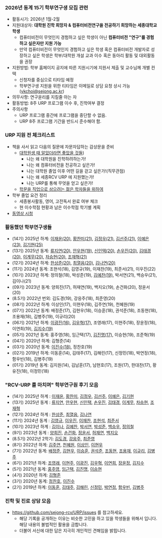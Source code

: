 
### 2026년 동계 15기 학부연구생 모집 관련
- 활동시기: 2026년 1월-2월 
- 지원대상자: **대학원 진학 희망자 & 컴퓨터비전연구을 전공하기 희망하는 세종대학교 학생**
  - 컴퓨터비전이 무엇인지 경험하고 싶은 학생이 아닌 **컴퓨터비전 "연구"를 경험하고 싶은자만 지원 가능**
  - 만약 컴퓨터비전이 무엇인지 경험하고 싶은 학생 혹은 컴퓨터비전 개발자로 성장하고 싶은 학생은 
    학부/대학원 개설 교과 이수 혹은 동아리 활동 및 대외활동을 권장
- 지원방법: 학부 홈페이지 공지에 따른 지원시기에 지원서 제출 및 교수님께 개별 컨택
  - 신청자를 중심으로 티타임 예정
  - 학부연구생 지원을 위한 티타임은 이메일로 상담 요청 상시 가능 (ykchoi@sejong.ac.kr)
- 의무사항: 연구윤리를 지킬줄 아는 자
- 활동방법: 8주 URP 프로그램 이수 후, 진학여부 결정
- 주의사항
  - URP 프로그램 중간에 프로그램을 중단할 수 없음.
  - URP 8주 프로그램 기간을 반드시 준수해야 함.


### URP 지원 전 체크리스트
- 책을 사서 읽고 다음의 질문에 자문자답하는 감상문을 준비
  - [대학원생 때 알았더라면 좋았을 것들](https://gradschoolstory.chkwon.net/)) 
    - 나는 왜 대학원을 진학하려하는가!
    - 나는 왜 컴퓨터비전을 전공하고 싶은가!
    - 나는 대학원 졸업 이후 어떤 길을 걷고 싶은가!(직무관점)
    - 나는 왜 세종RCV URP 에 지원했는가!
    - 나는 URP를 통해 무엇을 얻고 싶은가!
  - [학문을 직업으로 삼으려는 젊은 학자들을 위하여](http://home.ewha.ac.kr/~oookwhan/essay/essay2-toyoung.htm) 
- 학부 졸업 요건 정리 
  - 세종봉사활동, 영어, 고전독서 완료 여부 체크
  - 현 이수학점 현황과 남은 이수학점 학기별 계획
- [동영상 시청](https://youtube.com/playlist?list=PL1xKqHsVFgvkz8kymxTTCrljjXCa4fyZD)


### 활동했던 학부연구생들
- (14기) 2025년 하계: [이재윤(20)](https://github.com/leejaeyun99), [황찬미(21)](https://github.com/chamxmi), [김정우(21)](https://github.com/revistain), [김선주(21)](https://github.com/KImsunju1), [이예은(23)](https://github.com/yeeunleee), [김기현(25)](https://github.com/monozu-deving)
- (13기) 2025년 동계: [류지연(20)](https://github.com/jeeyunryu), [안우현(19)](https://github.com/anuhyeon), [신인택(20)](https://github.com/shin-in-taek), [손우진(20)](https://github.com/koreawoojin), [김태경(20)](https://github.com/TKkim00), [이계무(20)](https://github.com/Gyemoo), [차승현(20)](https://github.com/seunghyun0108), [조재혁(21)](https://github.com/jhchoman)
- (12기) 2024년 하계: [한상준(20)](https://github.com/HanSangJun01), [최열음(20)](https://github.com/choiym84), [김나연(20)](https://github.com/naye0n00)
- (11기) 2024년 동계: 조현석(18), 김영규(19), 이재찬(19), 최준서(21), 이우진(22)
- (10기) 2023년 하계: 정의철(18), 박성준(19), [김예찬(19)](https://blog.naver.com/dpcksdl78), 박서연(21), 백승우(21), 김이나(21)
- (09기) 2023년 동계: 양희진(17), 허재연(19), 백지오(19), 손건화(20), 정윤서(20)
- (8.5기) 2022년 번외: 김도경(19), 강응주(18), 최준영(20)
- (08기) 2022년 하계: 이상인(17), 이현우(18), 김주연(19), 천혜원(19)
- (07기) 2022년 동계: 배정준(17), 김현우(18), 이승훈(18), 권석준(18), 조동현(18), 조용재(18), 김병주(19), 이규리(20)
- (06기) 2021년 하계: [이광진(16)](https://scholar.google.com/citations?user=ieIcFBQAAAAJ), [김우혁(17)](https://woo525.github.io/), 조영래(17), 이현주(18), 장윤정(18), 이연희(19), [김지수(19)](https://jisoo1738.github.io/jisoo1738_profile/)
- (05기) 2021년 동계: 홍주영(18), 임근택(17), [김진명(17)](https://scholar.google.com/citations?user=kQpcUQQAAAAJ&hl=ko), 이승현(19), 조준혁(19)
- (04기) 2020년 하계: 김형준(14)
- (03기) 2020년 동계: [이진수(18)](https://github.com/LeeJinSoo-BIN), 정찬호(19)
- (02기) 2019년 하계: 이동훈(14), 김태주(17), 김해린(17), 신정민(18), 박연정(18), 함우빈(18), 김병주(19)
- (01기) 2019년 동계: 김지원(14), 김남훈(17), 남현호(17), 조원(17), 한대찬(17), 황유진(18), 이정민(18)    



### "RCV-URP 를 마치며" 학부연구원 후기 모음
- (14기) 2025년 하계 : [이재윤](http://server.rcv.sejong.ac.kr:8080/2025/08/31/2025-%ed%95%98%ea%b3%84%ec%9d%b4%ec%9e%ac%ec%9c%a4-urp%eb%a5%bc-%eb%a7%88%ec%b9%98%eb%a9%b0/), [황찬미](http://server.rcv.sejong.ac.kr:8080/2025/08/31/2025-%ed%95%98%ea%b3%84%ed%99%a9%ec%b0%ac%eb%af%b8-urp%eb%a5%bc-%eb%a7%88%ec%b9%98%eb%a9%b0/), [김정우](http://server.rcv.sejong.ac.kr:8080/2025/08/31/2025-%ed%95%98%ea%b3%84%ea%b9%80%ec%a0%95%ec%9a%b0-urp%eb%a5%bc-%eb%a7%88%ec%b9%98%eb%a9%b0/), [김선주](http://server.rcv.sejong.ac.kr:8080/2025/08/31/2025-%ed%95%98%ea%b3%84%ea%b9%80%ec%84%a0%ec%a3%bc-urp%eb%a5%bc-%eb%a7%88%ec%b9%98%eb%a9%b0/), [이예은](http://server.rcv.sejong.ac.kr:8080/2025/08/31/2025-%ed%95%98%ea%b3%84%ec%9d%b4%ec%98%88%ec%9d%80-urp%eb%a5%bc-%eb%a7%88%ec%b9%98%eb%a9%b0/), [김기현](http://server.rcv.sejong.ac.kr:8080/2025/08/31/2025-%ed%95%98%ea%b3%84%ea%b9%80%ea%b8%b0%ed%98%84-urp%eb%a5%bc-%eb%a7%88%ec%b9%98%eb%a9%b0/)
- (13기) 2025년 동계 : [류지연](http://server.rcv.sejong.ac.kr:8080/2025/03/04/2025-%eb%8f%99%ea%b3%84%eb%a5%98%ec%a7%80%ec%97%b0-urp%eb%a5%bc-%eb%a7%88%ec%b9%98%eb%a9%b0/), [안우현](http://server.rcv.sejong.ac.kr:8080/2025/03/04/2025-%eb%8f%99%ea%b3%84%ec%95%88%ec%9a%b0%ed%98%84-urp%eb%a5%bc-%eb%a7%88%ec%b9%98%eb%a9%b0/), [신인택](http://server.rcv.sejong.ac.kr:8080/2025/03/04/2025-%eb%8f%99%ea%b3%84%ec%8b%a0%ec%9d%b8%ed%83%9d-urp%eb%a5%bc-%eb%a7%88%ec%b9%98%eb%a9%b0/), [손우진](http://server.rcv.sejong.ac.kr:8080/2025/03/04/2025-%eb%8f%99%ea%b3%84%ec%86%90%ec%9a%b0%ec%a7%84-urp%eb%a5%bc-%eb%a7%88%ec%b9%98%eb%a9%b0/), [김태경](http://server.rcv.sejong.ac.kr:8080/2025/03/04/2025-%eb%8f%99%ea%b3%84%ea%b9%80%ed%83%9c%ea%b2%bd-urp%eb%a5%bc-%eb%a7%88%ec%b9%98%eb%a9%b0/), [이계무](http://server.rcv.sejong.ac.kr:8080/2025/03/04/2025-%eb%8f%99%ea%b3%84%ec%9d%b4%ea%b3%84%eb%ac%b4-urp%eb%a5%bc-%eb%a7%88%ec%b9%98%eb%a9%b0/), [차승현](http://server.rcv.sejong.ac.kr:8080/2025/03/04/2025-%eb%8f%99%ea%b3%84%ec%b0%a8%ec%8a%b9%ed%98%84-urp%eb%a5%bc-%eb%a7%88%ec%b9%98%eb%a9%b0/), [조재혁](http://server.rcv.sejong.ac.kr:8080/2025/03/04/2025-%eb%8f%99%ea%b3%84%ec%a1%b0%ec%9e%ac%ed%98%81-urp%eb%a5%bc-%eb%a7%88%ec%b9%98%eb%a9%b0/)
- (12기) 2024년 하계 : [한상준](http://server.rcv.sejong.ac.kr:8080/2024/08/26/2024-%ed%95%98%ea%b3%84%ed%95%9c%ec%83%81%ec%a4%80-urp%eb%a5%bc-%eb%a7%88%ec%b9%98%eb%a9%b0/), [최열음](http://server.rcv.sejong.ac.kr:8080/2024/08/26/2024-%ed%95%98%ea%b3%84%ec%b5%9c%ec%97%b4%ec%9d%8c-urp%eb%a5%bc-%eb%a7%88%ec%b9%98%eb%a9%b0/), [김나연](http://server.rcv.sejong.ac.kr:8080/2024/08/26/2024-%ed%95%98%ea%b3%84%ea%b9%80%eb%82%98%ec%97%b0-urp%eb%a5%bc-%eb%a7%88%ec%b9%98%eb%a9%b0/)
- (11기) 2024년 동계 : [김영규](http://server.rcv.sejong.ac.kr:8080/2024/02/26/2024-%eb%8f%99%ea%b3%84%ea%b9%80%ec%98%81%ea%b7%9c-urp%eb%a5%bc-%eb%a7%88%ec%b9%98%eb%a9%b0/), [이우진](http://server.rcv.sejong.ac.kr:8080/2024/02/27/2024-%eb%8f%99%ea%b3%84%ec%9d%b4%ec%9a%b0%ec%a7%84-urp%eb%a5%bc-%eb%a7%88%ec%b9%98%eb%a9%b0/), [이재찬](http://server.rcv.sejong.ac.kr:8080/2024/02/26/2024-%eb%8f%99%ea%b3%84%ec%9d%b4%ec%9e%ac%ec%b0%ac-urp%eb%a5%bc-%eb%a7%88%ec%b9%98%eb%a9%b0/), [조현석](http://server.rcv.sejong.ac.kr:8080/2024/02/26/2024-%eb%8f%99%ea%b3%84%ec%a1%b0%ed%98%84%ec%84%9d-urp%eb%a5%bc-%eb%a7%88%ec%b9%98%eb%a9%b0/), [최준서](http://server.rcv.sejong.ac.kr:8080/2024/02/26/2024-%eb%8f%99%ea%b3%84%ec%b5%9c%ec%a4%80%ec%84%9c-urp%eb%a5%bc-%eb%a7%88%ec%b9%98%eb%a9%b0/)
- (10기) 2023년 하계 : [김이나](http://server.rcv.sejong.ac.kr:8080/2023/08/29/2023-2%ed%95%99%ea%b8%b0%ea%b9%80%ec%9d%b4%eb%82%98-urp%eb%a5%bc-%eb%a7%88%ec%b9%98%eb%a9%b0/), [김예찬](http://server.rcv.sejong.ac.kr:8080/2023/08/29/2023-2%ed%95%99%ea%b8%b0%ea%b9%80%ec%98%88%ec%b0%ac-urp%eb%a5%bc-%eb%a7%88%ec%b9%98%eb%a9%b0/), [박서연](http://server.rcv.sejong.ac.kr:8080/2023/08/29/2023-2%ed%95%99%ea%b8%b0%eb%b0%95%ec%84%9c%ec%97%b0-urp%eb%a5%bc-%eb%a7%88%ec%b9%98%eb%a9%b0/), [박성준](http://server.rcv.sejong.ac.kr:8080/2023/08/29/2023-2%ed%95%99%ea%b8%b0%eb%b0%95%ec%84%b1%ec%a4%80-urp%eb%a5%bc-%eb%a7%88%ec%b9%98%eb%a9%b0/), [백승우](http://server.rcv.sejong.ac.kr:8080/2023/08/29/2023-2%ed%95%99%ea%b8%b0%eb%b0%b1%ec%8a%b9%ec%9a%b0-urp%eb%a5%bc-%eb%a7%88%ec%b9%98%eb%a9%b0/), [정의철](http://server.rcv.sejong.ac.kr:8080/2023/08/29/2023-2%ed%95%99%ea%b8%b0%ec%a0%95%ec%9d%98%ec%b2%a0-urp%eb%a5%bc-%eb%a7%88%ec%b9%98%eb%a9%b0/)
- (9기) 2023년 동계 : [양희진](http://server.rcv.sejong.ac.kr:8080/2023/03/31/2023-1%ed%95%99%ea%b8%b0%ec%96%91%ed%9d%ac%ec%a7%84-urp-%eb%a5%bc-%eb%a7%88%ec%b9%98%eb%a9%b0/), [손건화](http://server.rcv.sejong.ac.kr:8080/2023/03/31/2023-1%ed%95%99%ea%b8%b0%ec%86%90%ea%b1%b4%ed%99%94-urp-%eb%a5%bc-%eb%a7%88%ec%b9%98%eb%a9%b0/), [정윤서](http://server.rcv.sejong.ac.kr:8080/2023/03/31/2023-1%ed%95%99%ea%b8%b0%ec%a0%95%ec%9c%a4%ec%84%9c-urp-%eb%a5%bc-%eb%a7%88%ec%b9%98%eb%a9%b0/), [허재연](http://server.rcv.sejong.ac.kr:8080/2023/03/31/2023-1%ed%95%99%ea%b8%b0%ed%97%88%ec%9e%ac%ec%97%b0-urp-%eb%a5%bc-%eb%a7%88%ec%b9%98%eb%a9%b0/), [백지오](http://server.rcv.sejong.ac.kr:8080/2023/03/31/2023-1%ed%95%99%ea%b8%b0%eb%b0%b1%ec%a7%80%ec%98%a4-urp-%eb%a5%bc-%eb%a7%88%ec%b9%98%eb%a9%b0/)
- (8.5기) 2022년 2학기: [김도경](http://server.rcv.sejong.ac.kr:8080/2022/12/06/2022-2%ed%95%99%ea%b8%b0%ea%b9%80%eb%8f%84%ea%b2%bd-urp-%eb%a5%bc-%eb%a7%88%ec%b9%98%eb%a9%b0/), [강응주](http://server.rcv.sejong.ac.kr:8080/2022/12/06/2022-2%ed%95%99%ea%b8%b0%ea%b0%95%ec%9d%91%ec%a3%bc-urp-%eb%a5%bc-%eb%a7%88%ec%b9%98%eb%a9%b0/), [최준영](http://server.rcv.sejong.ac.kr:8080/2022/12/06/2022-2%ed%95%99%ea%b8%b0%ec%b5%9c%ec%a4%80%ec%98%81-urp-%eb%a5%bc-%eb%a7%88%ec%b9%98%eb%a9%b0/)
- (8기) 2022년 하계: [김주연](http://server.rcv.sejong.ac.kr:8080/2022/08/28/%ea%b9%80%ec%a3%bc%ec%97%b0-urp%eb%a5%bc-%eb%a7%88%ec%b9%98%eb%a9%b0/), [천혜원](http://server.rcv.sejong.ac.kr:8080/2022/08/28/2022-%ed%95%98%ea%b3%84%ec%b2%9c%ed%98%9c%ec%9b%90-urp%eb%a5%bc-%eb%a7%88%ec%b9%98%eb%a9%b0/), [이상인](http://server.rcv.sejong.ac.kr:8080/2022/08/28/2022-%ed%95%98%ea%b3%84%ec%9d%b4%ec%83%81%ec%9d%b8-urp%eb%a5%bc-%eb%a7%88%ec%b9%98%eb%a9%b0/), [이현우](http://server.rcv.sejong.ac.kr:8080/2022/08/28/2022-%ed%95%98%ea%b3%84%ec%9d%b4%ed%98%84%ec%9a%b0-urp%eb%a5%bc-%eb%a7%88%ec%b9%98%eb%a9%b0/)
- (7기) 2022년 동계: [배정준](http://server.rcv.sejong.ac.kr:8080/2022/02/25/2022-%eb%8f%99%ea%b3%84%eb%b0%b0%ec%a0%95%ec%a4%80-urp-%eb%a5%bc-%eb%a7%88%ec%b9%98%eb%a9%b0/), [김현우](http://server.rcv.sejong.ac.kr:8080/2022/02/25/2022-%eb%8f%99%ea%b3%84%ea%b9%80%ed%98%84%ec%9a%b0-urp-%eb%a5%bc-%eb%a7%88%ec%b9%98%eb%a9%b0/), [이승훈](http://server.rcv.sejong.ac.kr:8080/2022/02/25/2022-%eb%8f%99%ea%b3%84%ec%9d%b4%ec%8a%b9%ed%9b%88-urp-%eb%a5%bc-%eb%a7%88%ec%b9%98%eb%a9%b0/), [권석준](http://server.rcv.sejong.ac.kr:8080/2022/02/25/2022-%eb%8f%99%ea%b3%84%ea%b6%8c%ec%84%9d%ec%a4%80-urp-%eb%a5%bc-%eb%a7%88%ec%b9%98%eb%a9%b0/), [조동현](http://server.rcv.sejong.ac.kr:8080/2022/02/25/2022-%eb%8f%99%ea%b3%84%ec%a1%b0%eb%8f%99%ed%98%84-urp-%eb%a5%bc-%eb%a7%88%ec%b9%98%eb%a9%b0/), [조용재](http://server.rcv.sejong.ac.kr:8080/2022/02/25/2022-%eb%8f%99%ea%b3%84%ec%a1%b0%ec%9a%a9%ec%9e%ac-urp-%eb%a5%bc-%eb%a7%88%ec%b9%98%eb%a9%b0/), [이규리](http://server.rcv.sejong.ac.kr:8080/2022/02/25/2022-%eb%8f%99%ea%b3%84%ec%9d%b4%ea%b7%9c%eb%a6%ac-urp-%eb%a5%bc-%eb%a7%88%ec%b9%98%eb%a9%b0/), [김병주](http://server.rcv.sejong.ac.kr:8080/2022/02/25/2022-%eb%8f%99%ea%b3%84%ea%b9%80%eb%b3%91%ec%a3%bc-urp-%eb%a5%bc-%eb%a7%88%ec%b9%98%eb%a9%b0/)
- (6기) 2021년 하계: [조영래](http://server.rcv.sejong.ac.kr:8080/2021/08/28/2021-%ed%95%98%ea%b3%84%ec%a1%b0%ec%98%81%eb%9e%98-urp-%eb%a5%bc-%eb%a7%88%ec%b9%98%eb%a9%b0/), [이현주](http://server.rcv.sejong.ac.kr:8080/2021/08/28/2021-%ed%95%98%ea%b3%84%ec%9d%b4%ed%98%84%ec%a3%bc-urp-%eb%a5%bc-%eb%a7%88%ec%b9%98%eb%a9%b0/), [이광진](http://server.rcv.sejong.ac.kr:8080/2021/08/28/2021-%ed%95%98%ea%b3%84%ec%9d%b4%ea%b4%91%ec%a7%84-urp-%eb%a5%bc-%eb%a7%88%ec%b9%98%eb%a9%b0/), [김우혁](http://server.rcv.sejong.ac.kr:8080/2021/08/28/2021-%ed%95%98%ea%b3%84%ea%b9%80%ec%9a%b0%ed%98%81-urp-%eb%a5%bc-%eb%a7%88%ec%b9%98%eb%a9%b0/), [이연희](http://server.rcv.sejong.ac.kr:8080/2021/08/28/2021-%ed%95%98%ea%b3%84%ec%9d%b4%ec%97%b0%ed%9e%88-urp%eb%a5%bc-%eb%a7%88%ec%b9%98%eb%a9%b0/), [장윤정](http://server.rcv.sejong.ac.kr:8080/2021/08/28/2021-%ed%95%98%ea%b3%84%ec%9e%a5%ec%9c%a4%ec%a0%95-urp-%eb%a5%bc-%eb%a7%88%ec%b9%98%eb%a9%b0/), [김지수](http://server.rcv.sejong.ac.kr:8080/2021/08/28/2021-%ed%95%98%ea%b3%84%ea%b9%80%ec%a7%80%ec%88%98-urp-%eb%a5%bc-%eb%a7%88%ec%b9%98%eb%a9%b0/)
- (5기) 2021년 동계: [홍주영](http://server.rcv.sejong.ac.kr:8080/2021/03/02/2021-rcv-urp-%eb%a5%bc-%eb%a7%88%ec%b9%98%eb%a9%b0/), [임근택](http://server.rcv.sejong.ac.kr:8080/2021/03/01/rcv-%eb%8f%99%ea%b3%84-urp%eb%a5%bc-%eb%a7%88%ec%b9%98%ea%b3%a0/), [김진명](http://server.rcv.sejong.ac.kr:8080/2021/03/01/2021-rcv-urp%eb%a5%bc-%eb%a7%88%ec%b9%98%eb%a9%b0/), [이승현](http://server.rcv.sejong.ac.kr:8080/2021/03/01/2021-winter-urp%eb%a5%bc-%eb%a7%88%eb%ac%b4%eb%a6%ac%ed%95%98%eb%a9%b0/)
- (4기) 2020년 하계: [김형준](http://server.rcv.sejong.ac.kr:8080/2020/08/31/2%eb%8b%ac%ea%b0%84%ec%9d%98-%ed%95%99%eb%b6%80%ec%97%b0%ea%b5%ac%eb%a5%bc-%eb%a7%88%eb%ac%b4%eb%a6%ac%ed%95%98%eb%a9%b0/)
- (3기) 2020년 동계: [정찬호](http://server.rcv.sejong.ac.kr:8080/2020/04/01/3%ea%b0%9c%ec%9b%94-%eb%8f%99%ec%95%88%ec%9d%98-%ed%95%99%eb%b6%80%ec%97%b0%ea%b5%ac-%ec%b0%b8%ec%97%ac-%ea%b8%b0%eb%a1%9d/), [이진수](http://server.rcv.sejong.ac.kr:8080/2020/03/30/3%ea%b0%9c%ec%9b%94-rcv-%ec%97%b0%ea%b5%ac%ec%8b%a4-%ed%95%99%eb%b6%80%ec%97%b0%ea%b5%ac%ec%b0%b8%ec%97%ac%eb%a5%bc-%eb%a7%88%eb%ac%b4%eb%a6%ac-%ed%95%98%eb%a9%b0/)
- (2기) 2019년 하계: [이동훈](http://server.rcv.sejong.ac.kr:8080/2019/08/16/2019-summer-intern-%ed%9b%84%ea%b8%b0-%eb%b0%8f-%ec%86%8c%ea%b0%90%eb%ac%b8/), [김태주](http://server.rcv.sejong.ac.kr:8080/2019/08/16/2019-summer-intern-%ea%b9%80%ed%83%9c%ec%a3%bc/), [김해린](http://server.rcv.sejong.ac.kr:8080/2019/08/16/2019-summer-intern/), [신정민](http://server.rcv.sejong.ac.kr:8080/2019/08/16/2019-summer-intern-%ed%9b%84%ea%b8%b0/), [박연정](http://server.rcv.sejong.ac.kr:8080/2019/08/16/2019-summer-intern-%eb%b0%95%ec%97%b0%ec%a0%95/), [함우빈](http://server.rcv.sejong.ac.kr:8080/2019/08/16/2019-summer-intern-%ed%95%a8%ec%9a%b0%eb%b9%88/), [김병주](http://server.rcv.sejong.ac.kr:8080/2019/08/16/2019-summer-intern-%ea%b9%80%eb%b3%91%ec%a3%bc/)


### 진학 및 진로 상담 모음
- https://github.com/sejong-rcv/URP/issues 를 참고하세요. 
  -  해당 기록을 공개하는 이유는 비슷한 고민을 하고 있을 학생들을 위해서 입니다. 해당 내용의 불법적인 활용을 금합니다.
  -  더불어 서신에 대한 답은 지극히 개인적인 견해임을 밝힙니다. 
